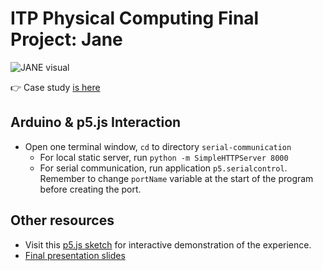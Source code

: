 # ITP Physical Computing Final Project: Jane

![JANE visual](https://mir-s3-cdn-cf.behance.net/project_modules/fs/32f49d73854341.5c17eb0b9b605.jpg)

👉 Case study [is here](https://www.vinceshao.com/works/jane-interactive-installation)

## Arduino & p5.js Interaction

- Open one terminal window, `cd` to directory `serial-communication`
  - For local static server, run `python -m SimpleHTTPServer 8000`
  - For serial communication, run application `p5.serialcontrol`. Remember to change `portName` variable at the start of the program before creating the port.

## Other resources

- Visit this [p5.js sketch](https://editor.p5js.org/ada10086/full/HyQ0lEOyE) for interactive demonstration of the experience.
- [Final presentation slides](https://docs.google.com/presentation/d/1NUhVqIjN8frLThrNqrMOC1WQF5T_T9zankTRgBjjRLY/edit?usp=sharing)
